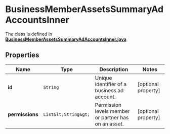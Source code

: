 

# BusinessMemberAssetsSummaryAdAccountsInner

The class is defined in **[BusinessMemberAssetsSummaryAdAccountsInner.java](../../src/main/java/org/openapitools/model/BusinessMemberAssetsSummaryAdAccountsInner.java)**

## Properties

Name | Type | Description | Notes
------------ | ------------- | ------------- | -------------
**id** | `String` | Unique identifier of a business ad account. |  [optional property]
**permissions** | `List&lt;String&gt;` | Permission levels member or partner has on an asset. |  [optional property]




